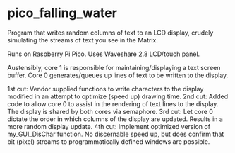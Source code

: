 pico_falling_water
==================
Program that writes random columns of text to an LCD display, crudely
simulating the streams of text you see in the Matrix.

Runs on Raspberry Pi Pico. Uses Waveshare 2.8 LCD/touch panel.

Austensibly, core 1 is responsible for maintaining/displaying a text
screen buffer. Core 0 generates/queues up lines of text to be written
to the display.

 1st cut: Vendor supplied functions to write characters to the display
          modified in an attempt to optimize (speed up) drawing time.
 2nd cut: Added code to allow core 0 to assist in the rendering of text
          lines to the display. The display is shared by both cores via
          semaphore.
 3rd cut: Let core 0 dictate the order in which columns of the display
          are updated. Results in a more random display update.
 4th cut: Implement optimized version of my_GUI_DisChar function. No
          discernable speed up, but does confirm that bit (pixel) streams
	  to programmatically defined windows are possible.
	  